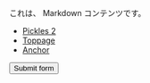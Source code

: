 これは、 Markdown コンテンツです。

- [Pickles 2](https://pickles2.com/)
- [Toppage](/)
- [Anchor](#cont-dmy-anchor)

<!-- autoindex -->

<form action="https://pickles2.com/">
<button class="px2-btn px2-btn--primary">Submit form</button>
</form>


<div style="height: 200vh;"></div>

## #cont-dmy-anchor

<div id="cont-dmy-anchor"></div>

## テスト見出し

これはアンカースクロールのテスト用に用意されたアンカー見出しブロックです。
